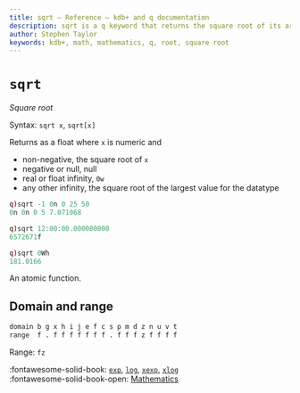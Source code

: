 ```yaml
---
title: sqrt – Reference – kdb+ and q documentation
description: sqrt is a q keyword that returns the square root of its argument.
author: Stephen Taylor
keywords: kdb+, math, mathematics, q, root, square root
---
```

# `sqrt`




_Square root_

Syntax: `sqrt x`, `sqrt[x]`

Returns as a float where `x` is numeric and

-   non-negative, the square root of `x`
-   negative or null, null
-   real or float infinity, `0w`
-   any other infinity, the square root of the largest value for the datatype

```q
q)sqrt -1 0n 0 25 50
0n 0n 0 5 7.071068

q)sqrt 12:00:00.000000000
6572671f

q)sqrt 0Wh
181.0166
```

An atomic function.

## Domain and range
```txt
domain b g x h i j e f c s p m d z n u v t
range  f . f f f f f f f . f f f z f f f f
```

Range: `fz`

:fontawesome-solid-book: 
[`exp`](exp.md), 
[`log`](log.md), 
[`xexp`](exp.md#xexp), 
[`xlog`](log.md#xlog) 
<br>
:fontawesome-solid-book-open: 
[Mathematics](../basics/math.md)